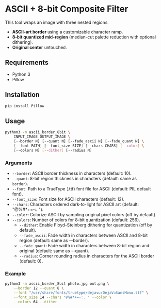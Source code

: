 # ASCII + 8-bit Composite Filter

This tool wraps an image with three nested regions:
- **ASCII-art border** using a customizable character ramp.
- **8-bit quantized mid-region** (median-cut palette reduction with optional dithering).
- **Original center** untouched.

## Requirements
- Python 3
- Pillow

## Installation
```bash
pip install Pillow
```

## Usage
```bash
python3 -m ascii_border_8bit \
    INPUT_IMAGE OUTPUT_IMAGE \
    [--border N] [--quant N] [--fade_ascii N] [--fade_quant N] \
    [--font PATH] [--font_size SIZE] [--chars CHARS] [--color] \
    [--colors M] [--dither] [--radius N]
```

### Arguments
- `--border`: ASCII border thickness in characters (default: 10).
- `--quant`: 8-bit region thickness in characters (default: same as `--border`).
- `--font`: Path to a TrueType (.ttf) font file for ASCII (default: PIL default font).
- `--font_size`: Font size for ASCII characters (default: 12).
- `--chars`: Characters ordered dark-to-light for ASCII art (default: "@%#*+=-:. ").
- `--color`: Colorize ASCII by sampling original pixel colors (off by default).
- `--colors`: Number of colors for 8-bit quantization (default: 256).
    - `--dither`: Enable Floyd–Steinberg dithering for quantization (off by default).
    - `--fade_ascii`: Fade width in characters between ASCII and 8-bit region (default: same as --border).
    - `--fade_quant`: Fade width in characters between 8-bit region and original (default: same as --quant).
    - `--radius`: Corner rounding radius in characters for the ASCII border (default: 0).

### Example
```bash
python3 -m ascii_border_8bit photo.jpg out.png \
    --border 12 --quant 8 \
    --font "/usr/share/fonts/truetype/dejavu/DejaVuSansMono.ttf" \
    --font_size 14 --chars "@%#*+=-:. " --color \
    --colors 64 --dither
```